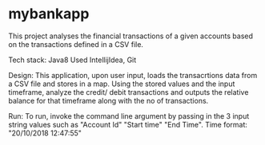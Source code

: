 # mybankapp


This project analyses the financial transactions of a given accounts based on the transactions defined in a CSV file.

Tech stack: Java8
  Used IntellijIdea, Git

Design:
  This application, upon user input, loads the transacrtions data from a CSV file and stores in a map. Using the stored values and the input timeframe, analyze the credit/ debit transactions and outputs the relative balance for that timeframe along with the no of transactions.
  
Run:
  To run, invoke the command line argument by passing in the 3 input string values such as "Account Id" "Start time" "End Time".
  Time format: "20/10/2018 12:47:55"

